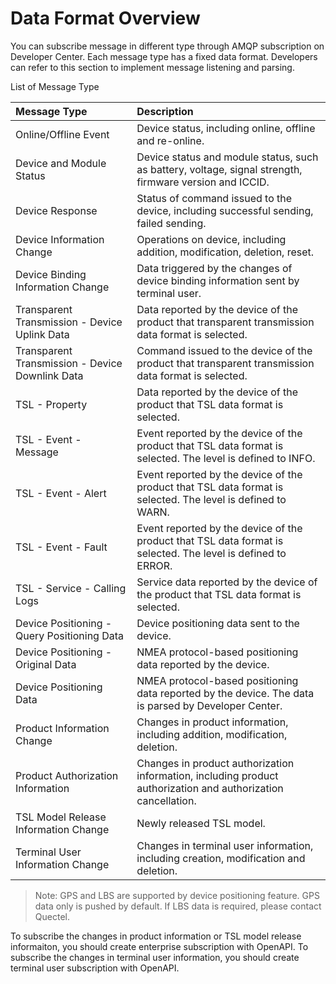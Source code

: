 # Data Format Overview

You can subscribe message in different type through AMQP subscription on Developer Center. Each message type has a fixed data format. Developers can refer to this section to implement message listening and parsing.

List of Message Type

| Message Type                                    | Description                                                                                                    |
| :---------------------------------------------- |:---------------------------------------------------------------------------------------------------------------|
| Online/Offline Event                            | Device status, including online, offline and re-online.                                                        |
| Device and Module Status                        | Device status and module status, such as battery, voltage, signal strength, firmware version and ICCID.        |
| Device Response                                 | Status of command issued to the device, including successful sending, failed sending.                          |
| Device Information Change                       | Operations on device, including addition, modification, deletion, reset.                                       |
| Device Binding Information Change               | Data triggered by the changes of device binding information sent by terminal user.                             |
| Transparent Transmission - Device Uplink Data   | Data reported by the device of the product that transparent  transmission data format is selected.             |
| Transparent Transmission - Device Downlink Data | Command issued to the device of the product that transparent  transmission data format is selected.            |
| TSL - Property                                  | Data reported by the device of the product that TSL data format is selected.                                   |
| TSL - Event - Message                           | Event reported by the device of the product that TSL data format is selected. The level is defined to INFO.    |
| TSL - Event - Alert                             | Event reported by the device of the product that TSL data format is selected. The level is defined to WARN.    |
| TSL - Event - Fault                             | Event reported by the device of the product that TSL data format is selected. The level is defined to ERROR.   |
| TSL - Service - Calling Logs                    | Service data reported by the device of the product that TSL data format is selected.                           |
| Device Positioning - Query Positioning Data     | Device positioning data sent to the device.                                                                    |
| Device Positioning - Original Data              | NMEA protocol-based positioning data reported by the device.                                                   |
| Device Positioning Data                         | NMEA protocol-based positioning data reported by the device. The data is parsed by Developer Center.           |
| Product Information Change                      | Changes in product information, including addition, modification, deletion. |
| Product Authorization Information               | Changes in product authorization information, including product authorization and authorization cancellation.  |
| TSL Model Release Information Change            | Newly released TSL model.                                                                                      |
| Terminal User Information Change                | Changes in terminal user information, including creation, modification and deletion.                           |


>Note: GPS and LBS are supported by device positioning feature. GPS data only is pushed by default. If LBS data is required, please contact Quectel. 

<p>To subscribe the changes in product information or TSL model release informaiton, you should <a target="_blank" :href="toUrlnew('/swagger-ui.html?urls.primaryName=%E6%B6%88%E6%81%AF%E8%AE%A2%E9%98%85%E7%AE%A1%E7%90%86%20(Enterprise%20API)#/%E6%B6%88%E6%81%AF%E8%AE%A2%E9%98%85/createEnterpriseSubscribeUsingPOST')" class="external-link">create enterprise subscription</a> with OpenAPI. To subscribe the changes in terminal user information, you should <a target="_blank" :href="toUrlnew('/swagger-ui.html?urls.primaryName=%E6%B6%88%E6%81%AF%E8%AE%A2%E9%98%85%E7%AE%A1%E7%90%86%20(Enterprise%20API)#/%E6%B6%88%E6%81%AF%E8%AE%A2%E9%98%85/createEndUserSubscribeUsingPOST')"  class="external-link">create terminal user subscription</a> with OpenAPI.</p>


  